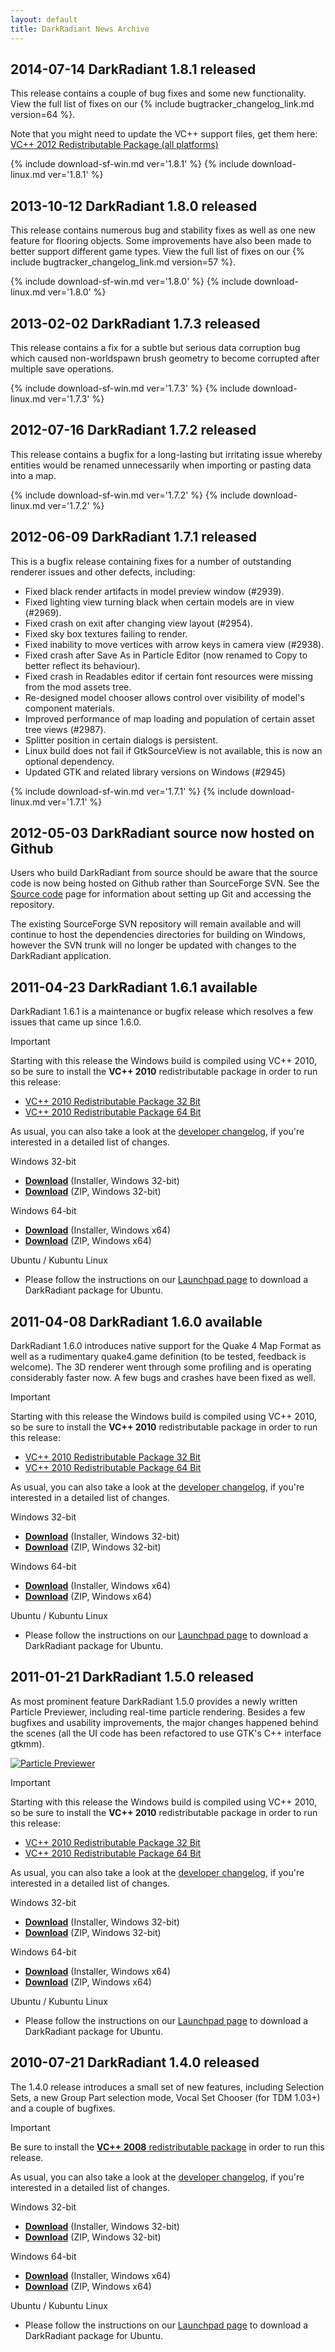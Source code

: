 ```yaml
---
layout: default
title: DarkRadiant News Archive
---
```

<div class="section">
  <h2>
    <span class="date">2014-07-14</span>
    <span class="title">DarkRadiant 1.8.1 released</span>
  </h2>
  <p>This release contains a couple of bug fixes and some new functionality. View the full list of fixes on our {% include bugtracker_changelog_link.md version=64 %}.</p>
  <p class="important">Note that you might need to update the VC++ support files, get them here: <a href="http://www.microsoft.com/en-US/download/details.aspx?id=30679">VC++ 2012 Redistributable Package (all platforms)</a></p>
  {% include download-sf-win.md ver='1.8.1' %}
  {% include download-linux.md ver='1.8.1' %}
</div>

<div class="section">
  <h2>
    <span class="date">2013-10-12</span>
    <span class="title">DarkRadiant 1.8.0 released</span>
  </h2>
  <p>This release contains numerous bug and stability fixes as well as one new feature for flooring objects. Some improvements have also been made to better support different game types. View the full list of fixes on our {% include bugtracker_changelog_link.md version=57 %}.</p>
  {% include download-sf-win.md ver='1.8.0' %}
  {% include download-linux.md ver='1.8.0' %}
</div>

<div class="section">
  <h2>
    <span class="date">2013-02-02</span>
    <span class="title">DarkRadiant 1.7.3 released</span>
  </h2>
  <p>This release contains a fix for a subtle but serious data corruption bug which caused non-worldspawn brush geometry to become corrupted after multiple save operations.</p>
  {% include download-sf-win.md ver='1.7.3' %}
  {% include download-linux.md ver='1.7.3' %}
</div>

<div class="section">
  <h2>
    <span class="date">2012-07-16</span>
    <span class="title">DarkRadiant 1.7.2 released</span>
  </h2>
  <p>This release contains a bugfix for a long-lasting but irritating issue whereby entities would be renamed unnecessarily when importing or pasting data into a map.</p>
  {% include download-sf-win.md ver='1.7.2' %}
  {% include download-linux.md ver='1.7.2' %}
</div>

<div class="section">
  <h2>
    <span class="date">2012-06-09</span>
    <span class="title">DarkRadiant 1.7.1 released</span>
  </h2>
  <p>This is a bugfix release containing fixes for a number of outstanding renderer issues and other defects, including: 
  <ul>
        <li>Fixed black render artifacts in model preview window (#2939).</li>
        <li>Fixed lighting view turning black when certain models are in view
        (#2969).</li>
        <li>Fixed crash on exit after changing view layout (#2954).</li>
        <li>Fixed sky box textures failing to render.</li>
        <li>Fixed inability to move vertices with arrow keys in camera view
        (#2938).</li>
        <li>Fixed crash after Save As in Particle Editor (now renamed to Copy to
        better reflect its behaviour).</li>
        <li>Fixed crash in Readables editor if certain font resources were
        missing from the mod assets tree.</li>
        <li>Re-designed model chooser allows control over visibility of model's
        component materials.</li>
        <li>Improved performance of map loading and population of certain asset
        tree views (#2987).</li>
        <li>Splitter position in certain dialogs is persistent.</li>
        <li>Linux build does not fail if GtkSourceView is not available, this is
        now an optional dependency.</li>
        <li>Updated GTK and related library versions on Windows (#2945)</li>
      </ul></p>
  {% include download-sf-win.md ver='1.7.1' %}
  {% include download-linux.md ver='1.7.1' %}
</div>

<div class="section">
  <h2>
    <span class="date">2012-05-03</span>
    <span class="title">DarkRadiant source now hosted on Github</span>
  </h2>
  <p>Users who build DarkRadiant from source should be aware that the source code is now being hosted on Github rather than SourceForge SVN. See the <a href="source.html">Source code</a> page for information about setting up Git and accessing the repository.</p>
  <p>The existing SourceForge SVN repository will remain available and will continue to host the dependencies directories for building on Windows, however the SVN trunk will no longer be updated with changes to the DarkRadiant application.</p>
</div>

<div class="section">
  <h2>
    <span class="date">2011-04-23</span>
    <span class="title">DarkRadiant 1.6.1 available</span>
  </h2>
  <p>DarkRadiant 1.6.1 is a maintenance or bugfix release which resolves a few issues that came up since 1.6.0.</p>
      <p class="subheadline">Important</p>
      <p>Starting with this release the Windows build is compiled using VC++ 2010, so be sure to install the <strong>VC++ 2010</strong> redistributable package in order to run this release:
  <ul>
    <li><a href="http://www.microsoft.com/downloads/en/details.aspx?familyid=A7B7A05E-6DE6-4D3A-A423-37BF0912DB84&displaylang=en">VC++ 2010 Redistributable Package 32 Bit</a></li>
    <li><a href="http://www.microsoft.com/downloads/en/details.aspx?displaylang=en&FamilyID=bd512d9e-43c8-4655-81bf-9350143d5867">VC++ 2010 Redistributable Package 64 Bit</a></li>
  </ul>
  </p>
      <p>As usual, you can also take a look at the <a href="http://darkradiant.svn.sourceforge.net/viewvc/darkradiant/trunk/darkradiant/ChangeLog?view=markup" target="_blank">developer changelog</a>, if you're interested in a detailed list of changes.</p>
      <p class="subheadline">Windows 32-bit</p>
      <ul>
        <li><a href="https://sourceforge.net/projects/darkradiant/files/darkradiant/1.6.1/darkradiant-1.6.1.exe/download" target="_blank"><strong>Download</strong></a> (Installer, Windows 32-bit)</li>
        <li><a href="https://sourceforge.net/projects/darkradiant/files/darkradiant/1.6.1/darkradiant-1.6.1.zip/download" target="_blank"><strong>Download</strong></a> (ZIP, Windows 32-bit) </li>
      </ul>
      <p class="subheadline">Windows 64-bit</p>
      <ul>
        <li><a href="https://sourceforge.net/projects/darkradiant/files/darkradiant/1.6.1/darkradiant-1.6.1.x64.exe/download" target="_blank"><strong>Download</strong></a> (Installer, Windows x64)</li>
        <li><a href="https://sourceforge.net/projects/darkradiant/files/darkradiant/1.6.1/darkradiant-1.6.1.x64.zip/download" target="_blank"><strong>Download</strong></a> (ZIP, Windows x64) </li>
      </ul>
      <p class="subheadline">Ubuntu / Kubuntu Linux</p>
      <ul>
        <li>Please follow the instructions on our <a href="https://launchpad.net/~orbweaver/+archive/darkradiant">Launchpad page</a> to download a DarkRadiant package for Ubuntu.</li>
      </ul>
</div>

<div class="section">
  <h2>
    <span class="date">2011-04-08</span>
    <span class="title">DarkRadiant 1.6.0 available</span>
  </h2>
  <p>DarkRadiant 1.6.0 introduces native support for the Quake 4 Map Format as well as a rudimentary quake4.game definition (to be tested, feedback is welcome). The 3D renderer went through some profiling and
  is operating considerably faster now. A few bugs and crashes have been fixed as well.</p>
      <p class="subheadline">Important</p>
      <p>Starting with this release the Windows build is compiled using VC++ 2010, so be sure to install the <strong>VC++ 2010</strong> redistributable package in order to run this release:
  <ul>
    <li><a href="http://www.microsoft.com/downloads/en/details.aspx?familyid=A7B7A05E-6DE6-4D3A-A423-37BF0912DB84&displaylang=en">VC++ 2010 Redistributable Package 32 Bit</a></li>
    <li><a href="http://www.microsoft.com/downloads/en/details.aspx?displaylang=en&FamilyID=bd512d9e-43c8-4655-81bf-9350143d5867">VC++ 2010 Redistributable Package 64 Bit</a></li>
  </ul>
  </p>
      <p>As usual, you can also take a look at the <a href="http://darkradiant.svn.sourceforge.net/viewvc/darkradiant/trunk/darkradiant/ChangeLog?view=markup" target="_blank">developer changelog</a>, if you're interested in a detailed list of changes.</p>
      <p class="subheadline">Windows 32-bit</p>
      <ul>
        <li><a href="https://sourceforge.net/projects/darkradiant/files/darkradiant/1.6.0/darkradiant-1.6.0.exe/download" target="_blank"><strong>Download</strong></a> (Installer, Windows 32-bit)</li>
        <li><a href="https://sourceforge.net/projects/darkradiant/files/darkradiant/1.6.0/darkradiant-1.6.0.zip/download" target="_blank"><strong>Download</strong></a> (ZIP, Windows 32-bit) </li>
      </ul>
      <p class="subheadline">Windows 64-bit</p>
      <ul>
        <li><a href="https://sourceforge.net/projects/darkradiant/files/darkradiant/1.6.0/darkradiant-1.6.0.x64.exe/download" target="_blank"><strong>Download</strong></a> (Installer, Windows x64)</li>
        <li><a href="https://sourceforge.net/projects/darkradiant/files/darkradiant/1.6.0/darkradiant-1.6.0.x64.zip/download" target="_blank"><strong>Download</strong></a> (ZIP, Windows x64) </li>
      </ul>
      <p class="subheadline">Ubuntu / Kubuntu Linux</p>
      <ul>
        <li>Please follow the instructions on our <a href="https://launchpad.net/~orbweaver/+archive/darkradiant">Launchpad page</a> to download a DarkRadiant package for Ubuntu.</li>
      </ul>
</div>

<div class="section">
  <h2>
    <span class="date">2011-01-21</span>
    <span class="title">DarkRadiant 1.5.0 released</span>
  </h2>
  <p>As most prominent feature DarkRadiant 1.5.0 provides a newly written Particle Previewer, including real-time particle rendering. Besides a few bugfixes and usability improvements, the major changes happened behind the scenes (all the UI code has been refactored to use GTK's C++ interface gtkmm).</p>
  <p align="left"><a href="images/screenshots/particle_preview01.png"><img src="images/screenshots/particle_preview01_small.png" alt="Particle Previewer" /></a></p>
      <p class="subheadline">Important</p>
      <p>Starting with this release the Windows build is compiled using VC++ 2010, so be sure to install the <strong>VC++ 2010</strong> redistributable package in order to run this release:
  <ul>
    <li><a href="http://www.microsoft.com/downloads/en/details.aspx?familyid=A7B7A05E-6DE6-4D3A-A423-37BF0912DB84&displaylang=en">VC++ 2010 Redistributable Package 32 Bit</a></li>
    <li><a href="http://www.microsoft.com/downloads/en/details.aspx?displaylang=en&FamilyID=bd512d9e-43c8-4655-81bf-9350143d5867">VC++ 2010 Redistributable Package 64 Bit</a></li>
  </ul>
  </p>
  <p>As usual, you can also take a look at the <a href="http://darkradiant.svn.sourceforge.net/viewvc/darkradiant/trunk/darkradiant/ChangeLog?view=markup" target="_blank">developer changelog</a>, if you're interested in a detailed list of changes.</p>
  <p class="subheadline">Windows 32-bit</p>
  <ul>
    <li><a href="https://sourceforge.net/projects/darkradiant/files/darkradiant/1.5.0/darkradiant-1.5.0.exe/download" target="_blank"><strong>Download</strong></a> (Installer, Windows 32-bit)</li>
    <li><a href="https://sourceforge.net/projects/darkradiant/files/darkradiant/1.5.0/darkradiant-1.5.0.zip/download" target="_blank"><strong>Download</strong></a> (ZIP, Windows 32-bit) </li>
  </ul>
  <p class="subheadline">Windows 64-bit</p>
  <ul>
    <li><a href="https://sourceforge.net/projects/darkradiant/files/darkradiant/1.5.0/darkradiant-1.5.0.x64.exe/download" target="_blank"><strong>Download</strong></a> (Installer, Windows x64)</li>
    <li><a href="https://sourceforge.net/projects/darkradiant/files/darkradiant/1.5.0/darkradiant-1.5.0.x64.zip/download" target="_blank"><strong>Download</strong></a> (ZIP, Windows x64) </li>
  </ul>
  <p class="subheadline">Ubuntu / Kubuntu Linux</p>
  <ul>
    <li>Please follow the instructions on our <a href="https://launchpad.net/~orbweaver/+archive/darkradiant">Launchpad page</a> to download a DarkRadiant package for Ubuntu.</li>
  </ul>
</div>

<div class="section">
  <h2>
    <span class="date">2010-07-21</span>
    <span class="title">DarkRadiant 1.4.0 released</span>
  </h2>
  <p>The 1.4.0  release introduces a small set of new features, including Selection Sets, a new Group Part selection mode, Vocal Set  Chooser (for TDM 1.03+) and a couple of bugfixes.</p>
  <p class="subheadline">Important</p>
  <p>Be sure to install  the <strong><a href="http://www.microsoft.com/downloads/details.aspx?FamilyID=9B2DA534-3E03-4391-8A4D-074B9F2BC1BF&amp;displaylang=en" target="_blank">VC++ 2008</a></strong><a href="http://www.microsoft.com/downloads/details.aspx?FamilyID=9B2DA534-3E03-4391-8A4D-074B9F2BC1BF&amp;displaylang=en"> redistributable package</a> in order to run this release. </p>
  <p>As usual, you can also take a look at the <a href="http://darkradiant.svn.sourceforge.net/viewvc/darkradiant/trunk/darkradiant/ChangeLog?view=markup" target="_blank">developer changelog</a>, if you're interested in a detailed list of changes.</p>
  <p class="subheadline">Windows 32-bit</p>
  <ul>
    <li><a href="https://sourceforge.net/projects/darkradiant/files/darkradiant/1.4.0/darkradiant-1.4.0.exe/download" target="_blank"><strong>Download</strong></a> (Installer, Windows 32-bit)</li>
    <li><a href="https://sourceforge.net/projects/darkradiant/files/darkradiant/1.4.0/darkradiant-1.4.0.zip/download" target="_blank"><strong>Download</strong></a> (ZIP, Windows 32-bit) </li>
  </ul>
  <p class="subheadline">Windows 64-bit</p>
  <ul>
    <li><a href="https://sourceforge.net/projects/darkradiant/files/darkradiant/1.4.0/darkradiant-1.4.0.x64.exe/download" target="_blank"><strong>Download</strong></a> (Installer, Windows x64)</li>
    <li><a href="https://sourceforge.net/projects/darkradiant/files/darkradiant/1.4.0/darkradiant-1.4.0.x64.zip/download" target="_blank"><strong>Download</strong></a> (ZIP, Windows x64) </li>
  </ul>
  <p class="subheadline">Ubuntu / Kubuntu Linux</p>
  <ul>
    <li>Please follow the instructions on our <a href="https://launchpad.net/~orbweaver/+archive/darkradiant">Launchpad page</a> to download a DarkRadiant package for Ubuntu.</li>
  </ul>
</div>
